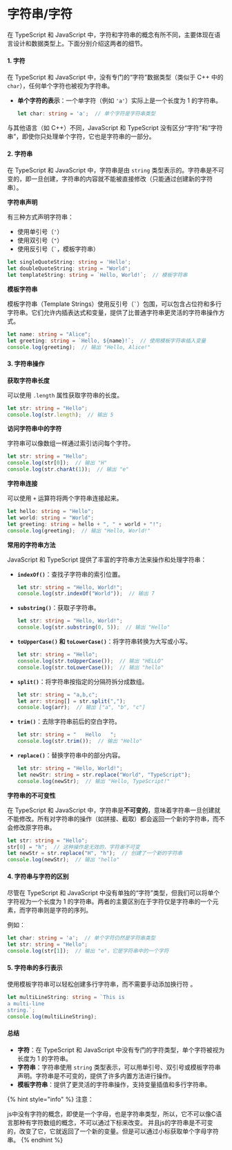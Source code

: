 # 字符串/字符

在 TypeScript 和 JavaScript 中，字符和字符串的概念有所不同，主要体现在语言设计和数据类型上。下面分别介绍这两者的细节。

#### 1. **字符**

在 TypeScript 和 JavaScript 中，没有专门的“字符”数据类型（类似于 C++ 中的 `char`），任何单个字符也被视为字符串。

*   **单个字符的表示**：一个单字符（例如 `'a'`）实际上是一个长度为 1 的字符串。

    ```typescript
    let char: string = 'a';  // 单个字符是字符串类型
    ```

与其他语言（如 C++）不同，JavaScript 和 TypeScript 没有区分“字符”和“字符串”，即使你只处理单个字符，它也是字符串的一部分。

#### 2. **字符串**

在 TypeScript 和 JavaScript 中，字符串是由 `string` 类型表示的。字符串是不可变的，即一旦创建，字符串的内容就不能被直接修改（只能通过创建新的字符串）。

**字符串声明**

有三种方式声明字符串：

* 使用单引号（`'`）
* 使用双引号（`"`）
* 使用反引号（`` ` ``，模板字符串）

```typescript
let singleQuoteString: string = 'Hello';
let doubleQuoteString: string = "World";
let templateString: string = `Hello, World!`;  // 模板字符串
```

**模板字符串**

模板字符串（Template Strings）使用反引号（`` ` ``）包围，可以包含占位符和多行字符串。它们允许内插表达式和变量，提供了比普通字符串更灵活的字符串操作方式。

```typescript
let name: string = "Alice";
let greeting: string = `Hello, ${name}!`;  // 使用模板字符串插入变量
console.log(greeting);  // 输出 "Hello, Alice!"
```

#### 3. **字符串操作**

**获取字符串长度**

可以使用 `.length` 属性获取字符串的长度。

```typescript
let str: string = "Hello";
console.log(str.length);  // 输出 5
```

**访问字符串中的字符**

字符串可以像数组一样通过索引访问每个字符。

```typescript
let str: string = "Hello";
console.log(str[0]);  // 输出 "H"
console.log(str.charAt(1));  // 输出 "e"
```

**字符串连接**

可以使用 `+` 运算符将两个字符串连接起来。

```typescript
let hello: string = "Hello";
let world: string = "World";
let greeting: string = hello + ", " + world + "!";
console.log(greeting);  // 输出 "Hello, World!"
```

**常用的字符串方法**

JavaScript 和 TypeScript 提供了丰富的字符串方法来操作和处理字符串：

*   **`indexOf()`**：查找子字符串的索引位置。

    ```typescript
    let str: string = "Hello, World!";
    console.log(str.indexOf("World"));  // 输出 7
    ```
*   **`substring()`**：获取子字符串。

    ```typescript
    let str: string = "Hello, World!";
    console.log(str.substring(0, 5));  // 输出 "Hello"
    ```
*   **`toUpperCase()` 和 `toLowerCase()`**：将字符串转换为大写或小写。

    ```typescript
    let str: string = "Hello";
    console.log(str.toUpperCase());  // 输出 "HELLO"
    console.log(str.toLowerCase());  // 输出 "hello"
    ```
*   **`split()`**：将字符串按指定的分隔符拆分成数组。

    ```typescript
    let str: string = "a,b,c";
    let arr: string[] = str.split(",");
    console.log(arr);  // 输出 ["a", "b", "c"]
    ```
*   **`trim()`**：去除字符串前后的空白字符。

    ```typescript
    let str: string = "   Hello   ";
    console.log(str.trim());  // 输出 "Hello"
    ```
*   **`replace()`**：替换字符串中的部分内容。

    ```typescript
    let str: string = "Hello, World!";
    let newStr: string = str.replace("World", "TypeScript");
    console.log(newStr);  // 输出 "Hello, TypeScript!"
    ```

**字符串的不可变性**

在 TypeScript 和 JavaScript 中，字符串是**不可变的**，意味着字符串一旦创建就不能修改。所有对字符串的操作（如拼接、截取）都会返回一个新的字符串，而不会修改原字符串。

```typescript
let str: string = "Hello";
str[0] = "h";  // 这种操作是无效的，字符串不可变
let newStr = str.replace("H", "h");  // 创建了一个新的字符串
console.log(newStr);  // 输出 "hello"
```

#### 4. **字符串与字符的区别**

尽管在 TypeScript 和 JavaScript 中没有单独的“字符”类型，但我们可以将单个字符视为一个长度为 1 的字符串。两者的主要区别在于字符仅是字符串的一个元素，而字符串则是字符的序列。

例如：

```typescript
let char: string = 'a';  // 单个字符仍然是字符串类型
let str: string = "Hello";
console.log(str[1]);  // 输出 "e"，它是字符串中的一个字符
```

#### 5. **字符串的多行表示**

使用模板字符串可以轻松创建多行字符串，而不需要手动添加换行符 。

```typescript
let multiLineString: string = `This is
a multi-line
string.`;
console.log(multiLineString);
```

#### 总结

* **字符**：在 TypeScript 和 JavaScript 中没有专门的字符类型，单个字符被视为长度为 1 的字符串。
* **字符串**：字符串使用 `string` 类型表示，可以用单引号、双引号或模板字符串声明。字符串是不可变的，提供了许多内置方法进行操作。
* **模板字符串**：提供了更灵活的字符串操作，支持变量插值和多行字符串。



{% hint style="info" %}
注意：

js中没有字符的概念，即使是一个字母，也是字符串类型，所以，它不可以像C语言那种有字符数组的概念，不可以通过下标来改变。 并且js的字符串是不可变的，改变了它，它就返回了一个新的变量。但是可以通过小标获取单个字母字符串。
{% endhint %}



